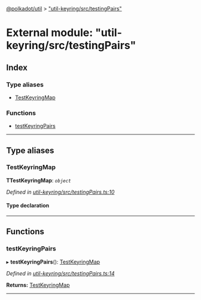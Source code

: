 [@polkadot/util](../README.md) > ["util-keyring/src/testingPairs"](../modules/_util_keyring_src_testingpairs_.md)

# External module: "util-keyring/src/testingPairs"

## Index

### Type aliases

* [TestKeyringMap](_util_keyring_src_testingpairs_.md#testkeyringmap)

### Functions

* [testKeyringPairs](_util_keyring_src_testingpairs_.md#testkeyringpairs)

---

## Type aliases

<a id="testkeyringmap"></a>

###  TestKeyringMap

**ΤTestKeyringMap**: *`object`*

*Defined in [util-keyring/src/testingPairs.ts:10](https://github.com/polkadot-js/util/blob/7550b44/packages/util-keyring/src/testingPairs.ts#L10)*

#### Type declaration

[index: `string`]: `KeyringPair`

___

## Functions

<a id="testkeyringpairs"></a>

###  testKeyringPairs

▸ **testKeyringPairs**(): [TestKeyringMap](_util_keyring_src_testingpairs_.md#testkeyringmap)

*Defined in [util-keyring/src/testingPairs.ts:14](https://github.com/polkadot-js/util/blob/7550b44/packages/util-keyring/src/testingPairs.ts#L14)*

**Returns:** [TestKeyringMap](_util_keyring_src_testingpairs_.md#testkeyringmap)

___

